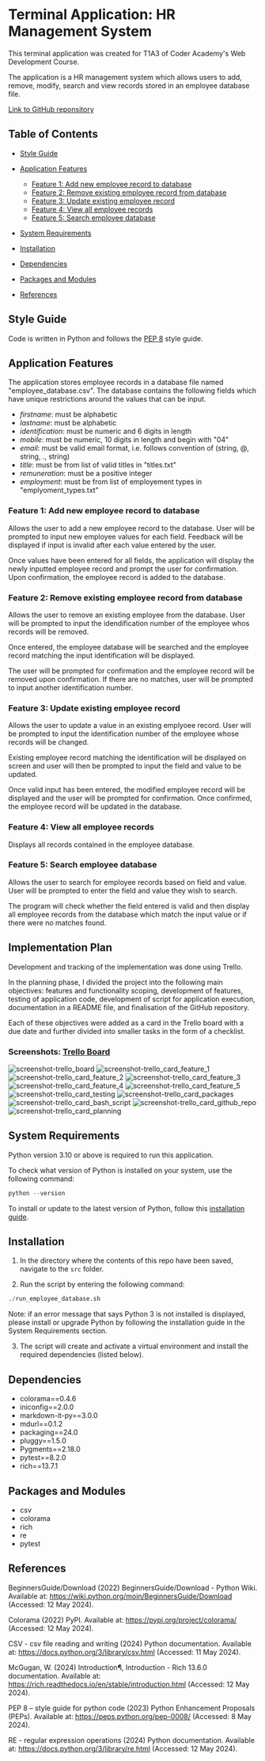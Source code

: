 # Terminal Application: HR Management System

This terminal application was created for T1A3 of Coder Academy's Web Development Course.

The application is a HR management system which allows users to add, remove, modify, search and view records stored in an employee database file.

[Link to GitHub reponsitory](https://github.com/JZ2803/terminal-app)

## Table of Contents

* [Style Guide](#style-guide)
* [Application Features](#application-features)
    * [Feature 1: Add new employee record to database](#feature-1-add-new-employee-record-to-database)
    * [Feature 2: Remove existing employee record from database](#feature-2-remove-existing-employee-record-from-database)
    * [Feature 3: Update existing employee record](#feature-3-update-existing-employee-record)
    * [Feature 4: View all employee records](#feature-4-view-all-employee-records)
    * [Feature 5: Search employee database](#feature-5-search-employee-database)
* [System Requirements](#system-requirements)
* [Installation](#installation)
* [Dependencies](#dependencies)
* [Packages and Modules](#packages-and-modules)

* [References](#references)

## Style Guide

Code is written in Python and follows the [PEP 8](https://peps.python.org/pep-0008/) style guide.

## Application Features

The application stores employee records in a database file named "employee_database.csv". The database contains the following fields which have unique restrictions around the values that can be input.

* _firstname_: must be alphabetic
* _lastname_: must be alphabetic
* _identification_: must be numeric and 6 digits in length
* _mobile_: must be numeric, 10 digits in length and begin with "04"
* _email_: must be valid email format, i.e. follows convention of (string, @, string, ., string)
* _title_: must be from list of valid titles in "titles.txt"
* _remuneration_: must be a positive integer
* _employment_: must be from list of employement types in "emplyoment_types.txt"

### Feature 1: Add new employee record to database

Allows the user to add a new employee record to the database. User will be prompted to input new employee values for each field. Feedback will be displayed if input is invalid after each value entered by the user.

Once values have been entered for all fields, the application will display the newly inputted employee record and prompt the user for confirmation. Upon confirmation, the employee record is added to the database.

### Feature 2: Remove existing employee record from database

Allows the user to remove an existing employee from the database. User will be prompted to input the idendification number of the employee whos records will be removed. 

Once entered, the employee database will be searched and the employee record matching the input identification will be displayed. 

The user will be prompted for confirmation and the employee record will be removed upon confirmation. If there are no matches, user will be prompted to input another identification number.

### Feature 3: Update existing employee record

Allows the user to update a value in an existing emplyoee record. User will be prompted to input the identification number of the employee whose records will be changed. 

Existing employee record matching the identification will be displayed on screen and user will then be prompted to input the field and value to be updated. 

Once valid input has been entered, the modified employee record will be displayed and the user will be prompted for confirmation. Once confirmed, the employee record will be updated in the database.

### Feature 4: View all employee records

Displays all records contained in the employee database.

### Feature 5: Search employee database

Allows the user to search for employee records based on field and value. User will be prompted to enter the field and value they wish to search. 

The program will check whether the field entered is valid and then display all employee records from the database which match the input value or if there were no matches found.

## Implementation Plan

Development and tracking of the implementation was done using Trello. 

In the planning phase, I divided the project into the following main objectives: features and functionality scoping, development of features, testing of application code, development of script for application execution, documentation in a README file, and finalisation of the GitHub repository. 

Each of these objectives were added as a card in the Trello board with a due date and further divided into smaller tasks in the form of a checklist.

### Screenshots: [Trello Board](https://trello.com/invite/b/qkNV1q74/ATTI027e91f49781b7029db504a7823f6e22BCC6E9BF/t1a3-terminal-application)

![screenshot-trello_board](docs/screenshot_trello_board.png)
![screenshot-trello_card_feature_1](docs/screenshot_trello_card_feature_1.png)
![screenshot-trello_card_feature_2](docs/screenshot_trello_card_feature_2.png)
![screenshot-trello_card_feature_3](docs/screenshot_trello_card_feature_3.png)
![screenshot-trello_card_feature_4](docs/screenshot_trello_card_feature_4.png)
![screenshot-trello_card_feature_5](docs/screenshot_trello_card_feature_5.png)
![screenshot-trello_card_testing](docs/screenshot_trello_card_testing.png)
![screenshot-trello_card_packages](docs/screenshot_trello_card_packages.png)
![screenshot-trello_card_bash_script](docs/screenshot_trello_card_bash_script.png)
![screenshot-trello_card_github_repo](docs/screenshot_trello_card_github_repo.png)
![screenshot-trello_card_planning](docs/screenshot_trello_card_readme.png)

## System Requirements

Python version 3.10 or above is required to run this application.

To check what version of Python is installed on your system, use the following command:

```python
python --version
```

To install or update to the latest version of Python, follow this [installation guide](https://wiki.python.org/moin/BeginnersGuide/Download).

## Installation

1. In the directory where the contents of this repo have been saved, navigate to the `src` folder.

2. Run the script by entering the following command:

```python
./run_employee_database.sh
```

Note: if an error message that says Python 3 is not installed is displayed, please install or upgrade Python by following the installation guide in the System Requirements section.

3. The script will create and activate a virtual environment and install the required dependencies (listed below).

## Dependencies

* colorama==0.4.6
* iniconfig==2.0.0
* markdown-it-py==3.0.0
* mdurl==0.1.2
* packaging==24.0
* pluggy==1.5.0
* Pygments==2.18.0
* pytest==8.2.0
* rich==13.7.1

## Packages and Modules
* csv
* colorama
* rich
* re
* pytest

## References

BeginnersGuide/Download (2022) BeginnersGuide/Download - Python Wiki. Available at: https://wiki.python.org/moin/BeginnersGuide/Download (Accessed: 12 May 2024).

Colorama (2022) PyPI. Available at: https://pypi.org/project/colorama/ (Accessed: 12 May 2024).

CSV - csv file reading and writing (2024) Python documentation. Available at: https://docs.python.org/3/library/csv.html (Accessed: 11 May 2024).

McGugan, W. (2024) Introduction¶, Introduction - Rich 13.6.0 documentation. Available at: https://rich.readthedocs.io/en/stable/introduction.html (Accessed: 12 May 2024).

PEP 8 – style guide for python code (2023) Python Enhancement Proposals (PEPs). Available at: https://peps.python.org/pep-0008/ (Accessed: 8 May 2024).

RE - regular expression operations (2024) Python documentation. Available at: https://docs.python.org/3/library/re.html (Accessed: 12 May 2024). 
